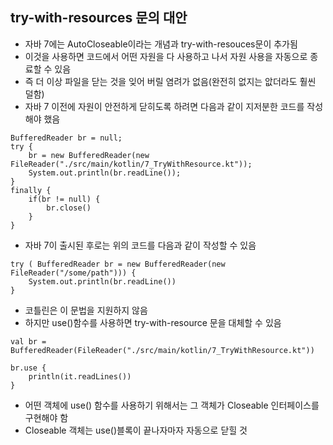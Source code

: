 ## try-with-resources 문의 대안
- 자바 7에는 AutoCloseable이라는 개념과 try-with-resouces문이 추가됨
- 이것을 사용하면 코드에서 어떤 자원을 다 사용하고 나서 자원 사용을 자동으로 종료할 수 있음
- 즉 더 이상 파일을 닫는 것을 잊어 버릴 염려가 없음(완전히 없지는 앖더라도 훨씬 덜함)
- 자바 7 이전에 자원이 안전하게 닫히도록 하려면 다음과 같이 지저분한 코드를 작성해야 했음

```
BufferedReader br = null;
try {
    br = new BufferedReader(new FileReader("./src/main/kotlin/7_TryWithResource.kt"));
    System.out.println(br.readLine());
}
finally {
    if(br != null) {
        br.close()
    }
}
```
- 자바 7이 출시된 후로는 위의 코드를 다음과 같이 작성할 수 있음
```
try ( BufferedReader br = new BufferedReader(new FileReader("/some/path"))) {
    System.out.println(br.readLine())
}
```
- 코틀린은 이 문법을 지원하지 않음
- 하지만 use()함수를 사용하면 try-with-resource 문을 대체할 수 있음
```
val br = BufferedReader(FileReader("./src/main/kotlin/7_TryWithResource.kt"))

br.use {
    println(it.readLines())
}
```
- 어떤 객체에 use() 함수를 사용하기 위해서는 그 객체가 Closeable 인터페이스를 구현해야 함
- Closeable 객체는 use()블록이 끝나자마자 자동으로 닫힐 것
